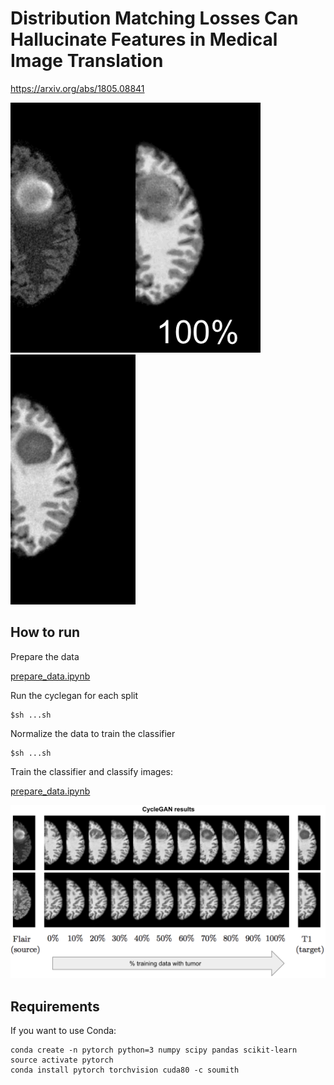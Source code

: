 # Distribution Matching Losses Can Hallucinate Features in Medical Image Translation

https://arxiv.org/abs/1805.08841


<img height=400px src="figures/HG0001-103-True_real_A.png"><img height=400px src="figures/tumor-removal.gif"><img height=400px src="figures/HG0001-103-True_real_B.png">


## How to run

Prepare the data

[prepare_data.ipynb](prepare_data.ipynb)


Run the cyclegan for each split

```
$sh ...sh
```

Normalize the data to train the classifier

```
$sh ...sh
```

Train the classifier and classify images:

[prepare_data.ipynb](train_classifier.ipynb)


![](figures/vary-bias.png)


## Requirements

If you want to use Conda:

```
conda create -n pytorch python=3 numpy scipy pandas scikit-learn
source activate pytorch
conda install pytorch torchvision cuda80 -c soumith
```


